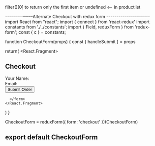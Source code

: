 filter()[0] to return only the first item or undefined <-- in productlist

--------------Alternate Checkout with redux form ----------------------
import React from "react";
import { connect } from 'react-redux'
import constants from './../constants';
import { Field, reduxForm } from 'redux-form';
const { c } = constants;

function CheckoutForm(props) {
  const { handleSubmit } = props

  return(
    <React.Fragment>
      <h2> Checkout </h2>
      <form onSubmit={handleSubmit}>
        <div>
          <label htmlFor="order[name]">Your Name:</label>
          <Field name="order[name]" component="input" type="text"/>
        </div>
        <div>
          <label htmlFor="order[email]">Email:</label>
          <Field name="order[email]" component="input" type="email"/>
        </div>
        <div>
          <button type="submit"> Submit Order </button>
        </div>

      </form>
    </React.Fragment>
  )
}

CheckoutForm = reduxForm({
  form: 'checkout'
})(CheckoutForm)


export default CheckoutForm
------------------------------------
